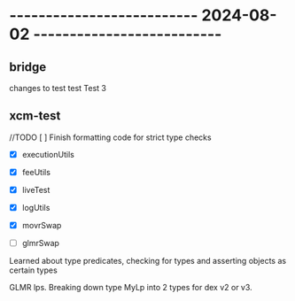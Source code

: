 # -------------------------- 2024-08-02 --------------------------

## bridge

changes to test
test
Test 3

## xcm-test

//TODO
[ ] Finish formatting code for strict type checks
 - [x] executionUtils
 - [x] feeUtils
 - [x] liveTest
 - [x] logUtils
 - [x] movrSwap
 - [ ] glmrSwap


Learned about type predicates, checking for types and asserting objects as certain types

GLMR lps. Breaking down type MyLp into 2 types for dex v2 or v3.
